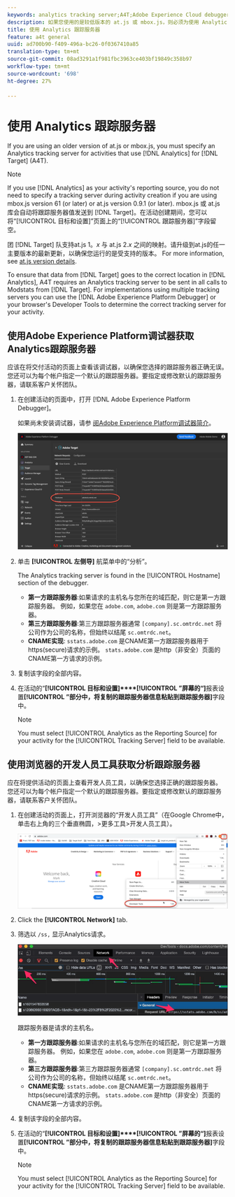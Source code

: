 ```yaml
---
keywords: analytics tracking server;A4T;Adobe Experience Cloud debugger;Adobe Experience Platform debugger;reporting source;developer tools
description: 如果您使用的是较低版本的 at.js 或 mbox.js，则必须为使用 Analytics for Target (A4T) 的活动指定 Analytics 跟踪服务器。
title: 使用 Analytics 跟踪服务器
feature: a4t general
uuid: ad700b90-f409-496a-bc26-0f0367410a85
translation-type: tm+mt
source-git-commit: 08ad3291a1f981fbc3963ce403bf19849c358b97
workflow-type: tm+mt
source-wordcount: '698'
ht-degree: 27%

---
```



# 使用 Analytics 跟踪服务器

If you are using an older version of at.js or mbox.js, you must specify an Analytics tracking server for activities that use [!DNL Analytics] for [!DNL Target] (A4T).

>[!NOTE]
>
>If you use [!DNL Analytics] as your activity&#39;s reporting source, you do not need to specify a tracking server during activity creation if you are using mbox.js version 61 (or later) or at.js version 0.9.1 (or later). mbox.js 或 at.js 库会自动将跟踪服务器值发送到 [!DNL Target]。在活动创建期间，您可以将“[!UICONTROL 目标和设置]”页面上的“[!UICONTROL 跟踪服务器]”字段留空。
>
>团 [!DNL Target] 队支持at.js 1。*x* 与 at.js 2.*x* 之间的映射。请升级到at.js的任一主要版本的最新更新，以确保您运行的是受支持的版本。 For more information, see [at.js version details](/help/c-implementing-target/c-implementing-target-for-client-side-web/target-atjs-versions.md).

To ensure that data from [!DNL Target] goes to the correct location in [!DNL Analytics], A4T requires an Analytics tracking server to be sent in all calls to Modstats from [!DNL Target]. For implementations using multiple tracking servers you can use the [!DNL Adobe Experience Platform Debugger] or your browser&#39;s Developer Tools to determine the correct tracking server for your activity.

## 使用Adobe Experience Platform调试器获取Analytics跟踪服务器

应该在将交付活动的页面上查看该调试器，以确保您选择的跟踪服务器正确无误。您还可以为每个帐户指定一个默认的跟踪服务器。要指定或修改默认的跟踪服务器，请联系客户关怀团队。

1. 在创建活动的页面中，打开 [!DNL Adobe Experience Platform Debugger]。

   如果尚未安装调试器，请参 [阅Adobe Experience Platform调试器简介](https://docs.adobe.com/content/help/en/platform-learn/tutorials/data-ingestion/web-sdk/introduction-to-the-experience-platform-debugger.html)。

   ![](assets/Screen_DebuggerTrackServ.png)

1. 单击 **[!UICONTROL 左侧导]** 航菜单中的“分析”。

   The Analytics tracking server is found in the [!UICONTROL Hostname] section of the debugger.

   * **第一方跟踪服务器**:如果请求的主机名与您所在的域匹配，则它是第一方跟踪服务器。 例如，如果您在 `adobe.com`, `adobe.com` 则是第一方跟踪服务器。
   * **第三方跟踪服务器**:第三方跟踪服务器通常 `[company].sc.omtrdc.net` 将公司作为公司的名称，但始终以结尾 `sc.omtrdc.net`。
   * **CNAME实现**: `sstats.adobe.com` 是CNAME第一方跟踪服务器用于https(secure)请求的示例。 `stats.adobe.com` 是http（非安全）页面的CNAME第一方请求的示例。

1. 复制该字段的全部内容。

1. 在活动的“**[!UICONTROL 目标和设置]****[!UICONTROL ”屏幕的“]**&#x200B;报表设置&#x200B;**[!UICONTROL ”部分中，将复制的跟踪服务器信息粘贴到跟踪服务器]**&#x200B;字段中。

   >[!NOTE]
   >
   >You must select [!UICONTROL Analytics as the Reporting Source] for your activity for the [!UICONTROL Tracking Server] field to be available.

## 使用浏览器的开发人员工具获取分析跟踪服务器

应在将提供活动的页面上查看开发人员工具，以确保您选择正确的跟踪服务器。 您还可以为每个帐户指定一个默认的跟踪服务器。要指定或修改默认的跟踪服务器，请联系客户关怀团队。

1. 在创建活动的页面上，打开浏览器的“开发人员工具”（在Google Chrome中，单击右上角的三个垂直椭圆，>更多工具>开发人员工具）。

   ![Chrome开发人员工具](/help/c-integrating-target-with-mac/a4t/assets/chrome-dev-tools.png)

1. Click the **[!UICONTROL Network]** tab.

1. 筛选以 `/ss,` 显示Analytics请求。

   ![带/ss搜索的Chrome开发人员工具](/help/c-integrating-target-with-mac/a4t/assets/chrome-search.png)

   跟踪服务器是请求的主机名。

   * **第一方跟踪服务器**:如果请求的主机名与您所在的域匹配，则它是第一方跟踪服务器。 例如，如果您在 `adobe.com`, `adobe.com` 则是第一方跟踪服务器。
   * **第三方跟踪服务器**:第三方跟踪服务器通常 `[company].sc.omtrdc.net` 将公司作为公司的名称，但始终以结尾 `sc.omtrdc.net`。
   * **CNAME实现**: `sstats.adobe.com` 是CNAME第一方跟踪服务器用于https(secure)请求的示例。 `stats.adobe.com` 是http（非安全）页面的CNAME第一方请求的示例。

1. 复制该字段的全部内容。

1. 在活动的“**[!UICONTROL 目标和设置]****[!UICONTROL ”屏幕的“]**&#x200B;报表设置&#x200B;**[!UICONTROL ”部分中，将复制的跟踪服务器信息粘贴到跟踪服务器]**&#x200B;字段中。

   >[!NOTE]
   >
   >You must select [!UICONTROL Analytics as the Reporting Source] for your activity for the [!UICONTROL Tracking Server] field to be available.

